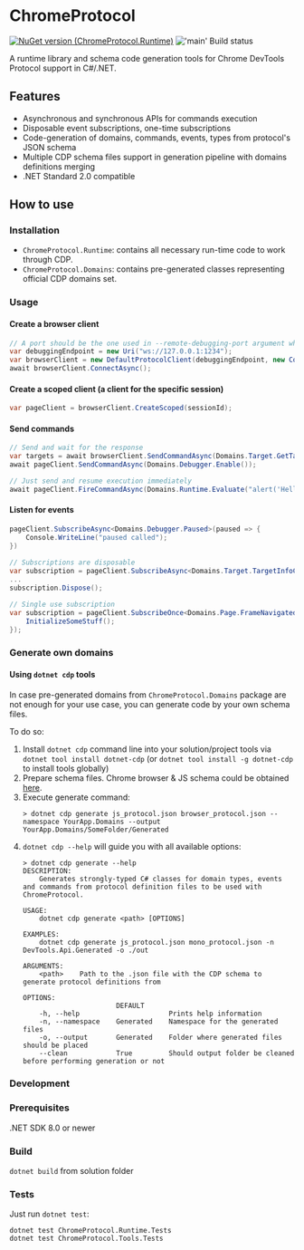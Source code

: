 # ChromeProtocol

[![NuGet version (ChromeProtocol.Runtime)](https://img.shields.io/nuget/v/ChromeProtocol.Runtime.svg?style=flat-square)](https://www.nuget.org/packages/ChromeProtocol.Runtime/)
!['main' Build status](../../actions/workflows/build.yml/badge.svg?branch=main)

A runtime library and schema code generation tools for Chrome DevTools Protocol support in C#/.NET.

## Features

- Asynchronous and synchronous APIs for commands execution
- Disposable event subscriptions, one-time subscriptions
- Code-generation of domains, commands, events, types from protocol's JSON schema
- Multiple CDP schema files support in generation pipeline with domains definitions merging
- .NET Standard 2.0 compatible

## How to use

### Installation
- `ChromeProtocol.Runtime`: contains all necessary run-time code to work through CDP.
- `ChromeProtocol.Domains`: contains pre-generated classes representing official CDP domains set.

### Usage

#### Create a browser client
```csharp
// A port should be the one used in --remote-debugging-port argument when launching Chrome
var debuggingEndpoint = new Uri("ws://127.0.0.1:1234");
var browserClient = new DefaultProtocolClient(debuggingEndpoint, new ConsoleLogger(...));
await browserClient.ConnectAsync();
```

#### Create a scoped client (a client for the specific session)
```csharp
var pageClient = browserClient.CreateScoped(sessionId);
```

#### Send commands
```csharp
// Send and wait for the response
var targets = await browserClient.SendCommandAsync(Domains.Target.GetTargets());
await pageClient.SendCommandAsync(Domains.Debugger.Enable());

// Just send and resume execution immediately
await pageClient.FireCommandAsync(Domains.Runtime.Evaluate("alert('Hello there')"));
```

#### Listen for events
```csharp
pageClient.SubscribeAsync<Domains.Debugger.Paused>(paused => {
    Console.WriteLine("paused called");
})
    
// Subscriptions are disposable
var subscription = pageClient.SubscribeAsync<Domains.Target.TargetInfoChanged>(changed => ...);
...
subscription.Dispose();

// Single use subscription
var subscription = pageClient.SubscribeOnce<Domains.Page.FrameNavigated>(navigated => {
    InitializeSomeStuff();
});
```

### Generate own domains

#### Using `dotnet cdp` tools

In case pre-generated domains from `ChromeProtocol.Domains` package are not enough for your use case, you can generate code by your own schema files.

To do so:
1. Install `dotnet cdp` command line into your solution/project tools via `dotnet tool install dotnet-cdp` (or `dotnet tool install -g dotnet-cdp` to install tools globally)
2. Prepare schema files. Chrome browser & JS schema could be obtained [here](https://github.com/ChromeDevTools/devtools-protocol/tree/master/json).
3. Execute generate command:
   ```
   > dotnet cdp generate js_protocol.json browser_protocol.json --namespace YourApp.Domains --output YourApp.Domains/SomeFolder/Generated
   ```
4. `dotnet cdp --help` will guide you with all available options:
   ```
   > dotnet cdp generate --help
   DESCRIPTION:
       Generates strongly-typed C# classes for domain types, events and commands from protocol definition files to be used with ChromeProtocol.
   
   USAGE:
       dotnet cdp generate <path> [OPTIONS]
   
   EXAMPLES:
       dotnet cdp generate js_protocol.json mono_protocol.json -n DevTools.Api.Generated -o ./out
   
   ARGUMENTS:
       <path>    Path to the .json file with the CDP schema to generate protocol definitions from
   
   OPTIONS:
                          DEFAULT                                                                         
       -h, --help                      Prints help information
       -n, --namespace    Generated    Namespace for the generated files
       -o, --output       Generated    Folder where generated files should be placed
       --clean            True         Should output folder be cleaned before performing generation or not
   ```

### Development

### Prerequisites

.NET SDK 8.0 or newer

### Build

`dotnet build` from solution folder

### Tests

Just run `dotnet test`:
```
dotnet test ChromeProtocol.Runtime.Tests
dotnet test ChromeProtocol.Tools.Tests
```
